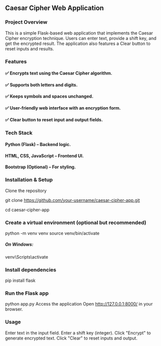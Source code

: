 ## Caesar Cipher Web Application
### Project Overview
This is a simple Flask-based web application that implements the Caesar Cipher encryption technique. Users can enter text, provide a shift key, and get the encrypted result. The application also features a Clear button to reset inputs and results.

### Features
#### ✅ Encrypts text using the Caesar Cipher algorithm.
#### ✅ Supports both letters and digits.
#### ✅ Keeps symbols and spaces unchanged.
#### ✅ User-friendly web interface with an encryption form.
#### ✅ Clear button to reset input and output fields.

### Tech Stack
#### Python (Flask) – Backend logic.
#### HTML, CSS, JavaScript – Frontend UI.
#### Bootstrap (Optional) – For styling.

### Installation & Setup
Clone the repository


git clone https://github.com/your-username/caesar-cipher-app.git

cd caesar-cipher-app


### Create a virtual environment (optional but recommended)
python -m venv venv
source venv/bin/activate  
##### On Windows:
venv\Scripts\activate


### Install dependencies
pip install flask


### Run the Flask app
python app.py
Access the application
Open http://127.0.0.1:8000/ in your browser.

### Usage
Enter text in the input field.
Enter a shift key (integer).
Click "Encrypt" to generate encrypted text.
Click "Clear" to reset inputs and output.
